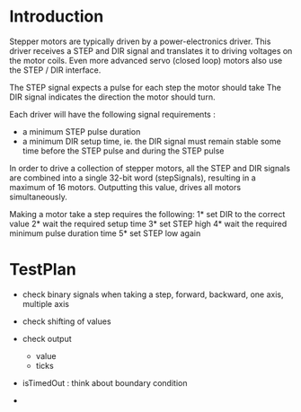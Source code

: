 Introduction
============

Stepper motors are typically driven by a power-electronics driver. This driver receives a STEP and DIR signal and translates it to driving voltages on the motor coils. 
Even more advanced servo (closed loop) motors also use the STEP / DIR interface.

The STEP signal expects a pulse for each step the motor should take
The DIR signal indicates the direction the motor should turn.

Each driver will have the following signal requirements :
* a minimum STEP pulse duration
* a minimum DIR setup time, ie. the DIR signal must remain stable some time before the STEP pulse and during the STEP pulse

In order to drive a collection of stepper motors, all the STEP and DIR signals are combined into a single 32-bit word (stepSignals), resulting in a maximum of 16 motors.
Outputting this value, drives all motors simultaneously.

Making a motor take a step requires the following:
1* set DIR to the correct value
2* wait the required setup time
3* set STEP high
4* wait the required minimum pulse duration time
5* set STEP low again



TestPlan
========

* check binary signals when taking a step, forward, backward, one axis, multiple axis
* check shifting of values
* check output
    - value
    - ticks

* isTimedOut : think about boundary condition
* 